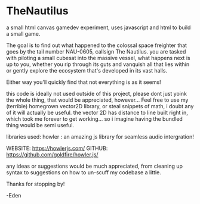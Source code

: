 # TheNautilus
a small html canvas gamedev experiment, uses javascript and html to build a small game.

The goal is to find out what happened to the colossal space freighter that goes by the tail number NAU-0605, callsign The Nautilus.
you are tasked with piloting a small cubesat into the massive vessel, what happens next is up to you, 
whether you rip through its guts and vanquish all that lies within or gently explore the ecosystem that's developed in its vast halls.

Either way you'll quickly find that not everything is as it seems!

this code is ideally not used outside of this project, please dont just yoink the whole thing, that would be appreciated, however...
Feel free to use my (terrible) homegrown vector2D library, or steal snippets of math, i doubt any of it will actually be useful.
the vector 2D has distance to line built right in, which took me forever to get working... so i imagine having the bundled thing would be semi useful.

libraries used:
howler : an amazing js library for seamless audio intergration!

  WEBSITE: https://howlerjs.com/
  GITHUB: https://github.com/goldfire/howler.js/

any ideas or suggestions would be much appreciated, from cleaning up syntax to suggestions on how to un-scuff my codebase a little. 

Thanks for stopping by!

-Eden
